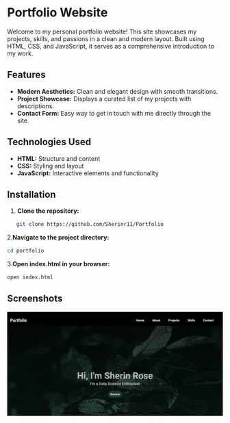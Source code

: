 
# Portfolio Website

Welcome to my personal portfolio website! This site showcases my projects, skills, and passions in a clean and modern layout. Built using HTML, CSS, and JavaScript, it serves as a comprehensive introduction to my work.

## Features


- **Modern Aesthetics:** Clean and elegant design with smooth transitions.
- **Project Showcase:** Displays a curated list of my projects with descriptions.
- **Contact Form:** Easy way to get in touch with me directly through the site.

## Technologies Used

- **HTML:** Structure and content
- **CSS:** Styling and layout
- **JavaScript:** Interactive elements and functionality

## Installation

1. **Clone the repository:**
```bash
   git clone https://github.com/Sherinr11/Portfolio
   ```
2.**Navigate to the project directory:**
```bash
cd portfolio
```
3.**Open index.html in your browser:**
```bash
open index.html
```
## Screenshots
![Home Page](assets/home.png)


